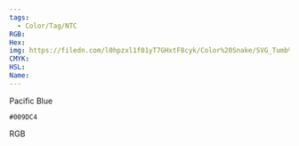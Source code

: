 ```yaml
---
tags:
  - Color/Tag/NTC
RGB:
Hex:
img: https://filedn.com/l0hpzxl1f01yT7GHxtF8cyk/Color%20Snake/SVG_Tumb%20Mass%20No%20Name/009DC4.svg
CMYK:
HSL:
Name:
---
```

Pacific Blue
```palette
#009DC4
```
RGB
